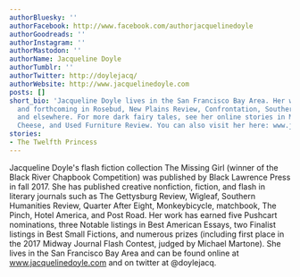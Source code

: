 ```yaml
---
authorBluesky: ''
authorFacebook: http://www.facebook.com/authorjacquelinedoyle
authorGoodreads: ''
authorInstagram: ''
authorMastodon: ''
authorName: Jacqueline Doyle
authorTumblr: ''
authorTwitter: http://doylejacq/
authorWebsite: http://www.jacquelinedoyle.com
posts: []
short_bio: 'Jacqueline Doyle lives in the San Francisco Bay Area. Her work is published
  and forthcoming in Rosebud, New Plains Review, Confrontation, Southern Indiana Review,
  and elsewhere. For more dark fairy tales, see her online stories in Melusine, Toasted
  Cheese, and Used Furniture Review. You can also visit her here: www.jacquelinedoyle.com'
stories:
- The Twelfth Princess
---
```


Jacqueline Doyle's flash fiction collection The Missing Girl (winner of the Black River Chapbook Competition) was published by Black Lawrence Press in fall 2017. She has published creative nonfiction, fiction, and flash in literary journals such as The Gettysburg Review, Wigleaf, Southern Humanities Review, Quarter After Eight, Monkeybicycle, matchbook, The Pinch, Hotel America, and Post Road. Her work has earned five Pushcart nominations, three Notable listings in Best American Essays, two Finalist listings in Best Small Fictions, and numerous prizes (including first place in the 2017 Midway Journal Flash Contest, judged by Michael Martone). She lives in the San Francisco Bay Area and can be found online at www.jacquelinedoyle.com and on twitter at @doylejacq.